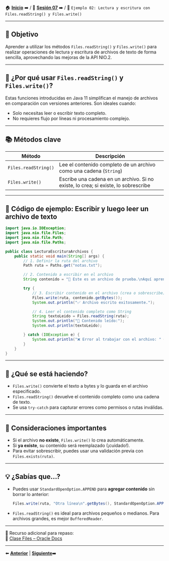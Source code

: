 🏠 [**Inicio**](../../Readme.md) ➡️ / 📖 [**Sesión 07**](../Readme.md) ➡️ / 📝 `Ejemplo 02: Lectura y escritura con Files.readString() y Files.write()`

---

## 🎯 Objetivo

Aprender a utilizar los métodos `Files.readString()` y `Files.write()` para realizar operaciones de lectura y escritura de archivos de texto de forma sencilla, aprovechando las mejoras de la API NIO.2.

---

## 📌 ¿Por qué usar `Files.readString()` y `Files.write()`?

Estas funciones introducidas en Java 11 simplifican el manejo de archivos en comparación con versiones anteriores. Son ideales cuando:

- Solo necesitas leer o escribir texto completo.
- No requieres flujo por líneas ni procesamiento complejo.

---

## 📚 Métodos clave

| Método              | Descripción                                                          |
|---------------------|----------------------------------------------------------------------|
| `Files.readString()`| Lee el contenido completo de un archivo como una cadena (`String`)  |
| `Files.write()`     | Escribe una cadena en un archivo. Si no existe, lo crea; si existe, lo sobrescribe |

---

## 🧪 Código de ejemplo: Escribir y luego leer un archivo de texto

```java
import java.io.IOException;
import java.nio.file.Files;
import java.nio.file.Path;
import java.nio.file.Paths;

public class LecturaEscrituraArchivos {
    public static void main(String[] args) {
        // 1. Definir la ruta del archivo
        Path ruta = Paths.get("notas.txt");

        // 2. Contenido a escribir en el archivo
        String contenido = "📘 Este es un archivo de prueba.\nAquí aprendemos a escribir y leer en Java.";

        try {
            // 3. Escribir contenido en el archivo (crea o sobrescribe)
            Files.write(ruta, contenido.getBytes());
            System.out.println("✅ Archivo escrito exitosamente.");

            // 4. Leer el contenido completo como String
            String textoLeido = Files.readString(ruta);
            System.out.println("📄 Contenido leído:");
            System.out.println(textoLeido);

        } catch (IOException e) {
            System.out.println("❌ Error al trabajar con el archivo: " + e.getMessage());
        }
    }
}
```

---

## 🧠 ¿Qué se está haciendo?

- `Files.write()` convierte el texto a bytes y lo guarda en el archivo especificado.
- `Files.readString()` devuelve el contenido completo como una cadena de texto.
- Se usa `try-catch` para capturar errores como permisos o rutas inválidas.

---

## 📌 Consideraciones importantes

- Si el archivo **no existe**, `Files.write()` lo crea automáticamente.
- Si **ya existe**, su contenido será reemplazado (¡cuidado!).
- Para evitar sobrescribir, puedes usar una validación previa con `Files.exists(ruta)`.

---

## 💡 ¿Sabías que...?

- Puedes usar `StandardOpenOption.APPEND` para **agregar contenido** sin borrar lo anterior:
  ```java
  Files.write(ruta, "Otra línea\n".getBytes(), StandardOpenOption.APPEND);
  ```

- `Files.readString()` es ideal para archivos pequeños o medianos. Para archivos grandes, es mejor `BufferedReader`.

---

📘 Recurso adicional para repaso:  
🔗 [Clase Files – Oracle Docs](https://docs.oracle.com/en/java/javase/11/docs/api/java.base/java/nio/file/Files.html)

---

⬅️ [**Anterior**](../Ejemplo-01/Readme.md) | [**Siguiente**](../Reto-01/Readme.md)➡️